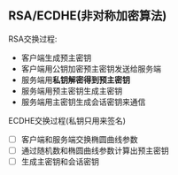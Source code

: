 ## RSA/ECDHE(非对称加密算法)

RSA交换过程:

- 客户端生成预主密钥
- 客户端用公钥加密预主密钥发送给服务端
- 服务端用**私钥解密得到预主密钥**
- 服务端用预主密钥生成主密钥
- 服务端用主密钥生成会话密钥来通信

ECDHE交换过程(私钥只用来签名)

- [ ] 客户端和服务端交换椭圆曲线参数
- [ ] 通过随机数和椭圆曲线参数计算出预主密钥
- [ ] 生成主密钥和会话密钥